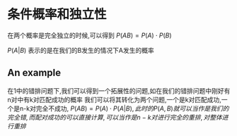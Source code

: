 # 条件概率和独立性
在两个概率是完全独立的时候,可以得到
$P(AB) = P(A) \cdot P(B)$

$P(A|B)$ 表示的是在我们的B发生的情况下A发生的概率

## An example
在1中的错排问题下,我们可以得到一个拓展性的问题,如在我们的错排问题中刚好有n对中有k对匹配成功的概率
我们可以将其转化为两个问题,一个是k对匹配成功,一个是n-k对完全不成功,
$P(AB) = P(A)\cdot P(A|B),此时的P(A,B)就可以当作是我们的完全错,而配对成功的可以直接计算,可以当作是n-k对进行完全的重排,对整体进行重排$
